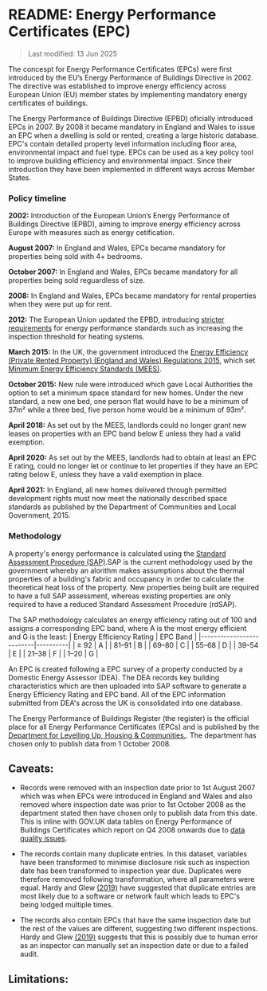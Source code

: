 # README: Energy Performance Certificates (EPC)

>Last modified: 13 Jun 2025

The concespt for Energy Performance Certificates (EPCs) were first introduced by the EU’s Energy Performance of Buildings Directive in 2002. The directive was established to improve energy efficiency across European Union (EU) member states by implementing mandatory energy certificates of buildings.

The Energy Performance of Buildings Directive (EPBD) oficially introduced EPCs in 2007. By 2008 it became mandatory in England and Wales to issue an EPC when a dwelling is sold or rented, creating a large historic database. EPC's contain detailed property level information including floor area, environmental impact and fuel type. EPCs can be used as a key policy tool to improve building efficiency and environmental impact. Since their introduction they have been implemented in different ways across Member States. 

### Policy timeline

**2002:** Introduction of the European Union’s Energy Performance of Buildings Directive (EPBD), aiming to improve energy efficiency across Europe with measures such as energy cetification.

**August 2007:** In England and Wales, EPCs became mandatory for properties being sold with 4+ bedrooms.

**October 2007:** In England and Wales, EPCs became mandatory for all properties being sold reguardless of size.

**2008:** In England and Wales, EPCs became mandatory for rental properties when they were put up for rent.

**2012:** The European Union updated the EPBD, introducing [stricter requirements](https://assets.publishing.service.gov.uk/media/5ec2b3d8d3bf7f5d3defffb7/EPBD_consultation.pdf) for energy performance standards such as increasing the inspection threshold for heating systems.  

**March 2015:** In the UK, the government introduced the [Energy Efficiency (Private Rented Property) (England and Wales) Regulations 2015](https://www.legislation.gov.uk/uksi/2015/962/contents/made), which set [Minimum Energy Efficiency Standards (MEES)](https://www.gov.uk/guidance/domestic-private-rented-property-minimum-energy-efficiency-standard-landlord-guidance).

**October 2015:** New rule were introduced which gave Local Authorities the option to set a minimum space standard for new homes. Under the new standard, a new one bed, one person flat would have to be a minimum of 37m² while a three bed, five person home would be a minimum of 93m². 

**April 2018:** As set out by the MEES, landlords could no longer grant new leases on properties with an EPC band below E unless they had a valid exemption.

**April 2020:** As set out by the MEES, landlords had to obtain at least an EPC E rating, could no longer let or continue to let properties if they have an EPC rating below E, unless they have a valid exemption in place.

**April 2021:** In England, all new homes delivered through permitted development rights must now meet the nationally described space standards as published by the Department of Communities and Local Government, 2015.  

### Methodology

A property's energy performance is calculated using the [Standard Assessment Procedure (SAP)](https://www.gov.uk/guidance/standard-assessment-procedure).SAP is the current methodology used by the government whereby an alorithm makes assumptions about the thermal properties of a building's fabric and occupancy in order to calculate the theoretical heat loss of the property. New properties being built are required to have a full SAP assessment, whereas existing properties are only required to have a reduced Standard Assessment Procedure (rdSAP). 

The SAP methodology calculates an energy efficiency rating out of 100 and assigns a corresponding EPC band, where A is the most energy efficient and G is the least:
| Energy Efficiency Rating | EPC Band |
|--------------------------|----------|
| ≥ 92                     | A        |
| 81–91                    | B        |
| 69–80                    | C        |
| 55–68                    | D        |
| 39–54                    | E        |
| 21–38                    | F        |
| 1–20                     | G        |

An EPC is created following a EPC survey of a property conducted by a Domestic Energy Assessor (DEA). The DEA records key building characteristics which are then uploaded into SAP software to generate a Energy Efficiency Rating and EPC band. All of the EPC information submitted from DEA's across the UK is consolidated into one database. 

The Energy Performance of Buildings Register (the register) is the official place for all Energy Performance Certificates (EPCs) and is 
published by the [Department for Levelling Up, Housing & Communities.](https://epc.opendatacommunities.org/). The department has chosen only to publish data from 1 October 2008. 


## Caveats:

- Records were removed with an inspection date prior to 1st August 2007 which was when EPCs were introduced in England and Wales and also removed where inspection date was prior to 1st October 2008 as the department stated then have chosen only to publish data from this date. This is inline with GOV.UK data tables on Energy Performance of Buildings Certificates which report on Q4 2008 onwards due to [data quality issues](https://assets.publishing.service.gov.uk/media/5eaaab78d3bf7f6526f8d742/EPB_Cert_Statistics_Release_Q1_2020.pdf).

- The records contain many duplicate entries. In this dataset, variables have been transformed to minimise disclosure risk such as  inspection date has been transformed to inspection year due. Duplicates were therefore removed following transformation, where all parameters were equal. Hardy and Glew [(2019)](https://doi.org/10.1016/j.enpol.2019.03.022) have suggested that duplicate entries are most likely due to a software or network fault which leads to EPC's being lodged multiple times.

- The records also contain EPCs that have the same inspection date but the rest of the values are different, suggesting two different inspections. Hardy and Glew [(2019)](https://doi.org/10.1016/j.enpol.2019.03.022) suggests that this is possibly due to human error as an inspector can manually set an inspection date or due to a failed audit. 

## Limitations:



  

 

 